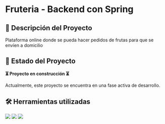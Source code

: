 # Fruteria - Backend con Spring

## 📝 Descripción del Proyecto

Plataforma online donde se pueda hacer pedidos de frutas para que se envíen a domicilio


## 🚧 Estado del Proyecto

**⏳ Proyecto en construcción ⏳**

Actualmente, este proyecto se encuentra en una fase activa de desarrollo.

## 🛠️ Herramientas utilizadas

<img src="https://img.shields.io/badge/java-%23ED8B00.svg?style=for-the-badge&logo=openjdk&logoColor=white">

<img src="https://img.shields.io/badge/Spring-6DB33F?style=for-the-badge&logo=spring&logoColor=white">

<img src="https://img.shields.io/badge/MySQL-00000F?style=for-the-badge&logo=mysql&logoColor=white">
